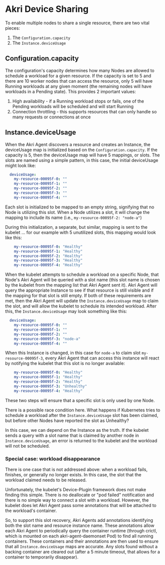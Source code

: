 # Akri Device Sharing
To enable multiple nodes to share a single resource, there are two vital pieces:

1. The `Configuration.capacity`
1. The `Instance.deviceUsage`

## Configuration.capacity
The configuration's capacity determines how many Nodes are allowed to schedule a workload for a given resource.  If the capacity is set to 5 and there are 10 worker nodes that can access the resource, only 5 will have Running workloads at any given moment (the remaining nodes will have workloads in a Pending state).  This provides 2 important values:

1. High availability - if a Running workload stops or fails, one of the Pending workloads will be scheduled and will start Running
1. Connection throttling - this supports resources that can only handle so many requests or connections at once

## Instance.deviceUsage
When the Akri Agent discovers a resource and creates an Instance, the deviceUsage map is initialized based on the `Configuration.capacity`.  If the capacity is 5, then the deviceUsage map will have 5 mappings, or slots.  The slots are named using a simple pattern, in this case, the initial deviceUsage might look like:

```yaml
  deviceUsage:
    my-resource-00095f-0: ""
    my-resource-00095f-1: ""
    my-resource-00095f-2: ""
    my-resource-00095f-3: ""
    my-resource-00095f-4: ""
```

Each slot is initialized to be mapped to an empty string, signifying that no Node is utilizing this slot.  When a Node utilizes a slot, it will change the mapping to include its name (i.e., `my-resource-00095f-2: "node-a"`)

During this initialization, a separate, but similar, mapping is sent to the kubelet ... for our example with 5 unutilized slots, this mapping would look like this:

```yaml
    my-resource-00095f-0: "Healthy"
    my-resource-00095f-1: "Healthy"
    my-resource-00095f-2: "Healthy"
    my-resource-00095f-3: "Healthy"
    my-resource-00095f-4: "Healthy"
```

When the kubelet attempts to schedule a workload on a specific Node, that Node's Akri Agent will be queried with a slot name (this slot name is chosen by the kubelet from the mapping list that Akri Agent sent it).  Akri Agent will query the appropriate Instance to see if that resource is still visible and if the mapping for that slot is still empty.  If both of these requirements are met, then the Akri Agent will update the `Instance.deviceUsage` map to claim the slot, and will allow the kubelet to schedule its intended workload.  After this, the `Instance.deviceUsage` may look something like this:

```yaml
  deviceUsage:
    my-resource-00095f-0: ""
    my-resource-00095f-1: ""
    my-resource-00095f-2: ""
    my-resource-00095f-3: "node-a"
    my-resource-00095f-4: ""
```

When this Instance is changed, in this case for `node-a` to claim slot `my-resource-00095f-3`, every Akri Agent that can access this instance will react by notifying the kubelet that this slot is no longer available:

```yaml
    my-resource-00095f-0: "Healthy"
    my-resource-00095f-1: "Healthy"
    my-resource-00095f-2: "Healthy"
    my-resource-00095f-3: "Unhealthy"
    my-resource-00095f-4: "Healthy"
```

These two steps will ensure that a specific slot is only used by one Node.

There is a possible race condition here.  What happens if Kubernetes tries to schedule a workload after the `Instance.deviceUsage` slot has been claimed, but before other Nodes have reported the slot as Unhealthy?

In this case, we can depend on the Instance as the truth.  If the kubelet sends a query with a slot name that is claimed by another node in `Instance.deviceUsage`, an error is returned to the kubelet and the workload will not be scheduled.

### Special case: workload disappearance
There is one case that is not addressed above: when a workload fails, finishes, or generally no longer exists.  In this case, the slot that the workload claimed needs to be released.

Unfortunately, the kubelet's Device-Plugin framework does not make finding this simple.  There is no deallocate or "pod failed" notification and there is no simple way to connect a slot with a workload.  However, the kubelet does let Akri Agent pass some annotations that will be attached to the workload's container.  

So, to support this slot recovery, Akri Agents add annotations identifying both the slot name and resource instance name.  These annotations allow each Akri Agent to periodically query the container runtime (through crictl, which is mounted on each akri-agent-daemonset Pod) to find all running containers.  These containers and their annotations are then used to ensure that all `Instance.deviceUsage` maps are accurate.  Any slots found without a backing container are cleared out (after a 5 minute timeout, that allows for a container to temporarily disappear).
